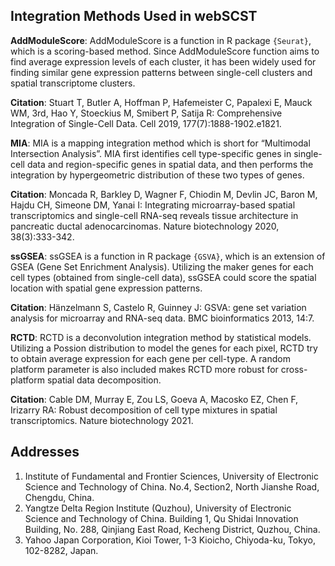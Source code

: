 ## Integration Methods Used in webSCST

**AddModuleScore**: AddModuleScore is a function in R package `{Seurat}`, which is a scoring-based method. Since AddModuleScore function aims to find average expression levels of each cluster, it has been widely used for finding similar gene expression patterns between single-cell clusters and spatial transcriptome clusters.

**Citation**: Stuart T, Butler A, Hoffman P, Hafemeister C, Papalexi E, Mauck WM, 3rd, Hao Y, Stoeckius M, Smibert P, Satija R: Comprehensive Integration of Single-Cell Data. Cell 2019, 177(7):1888-1902.e1821.

**MIA**: MIA is a mapping integration method which is short for “Multimodal Intersection Analysis”. MIA first identifies cell type-specific genes in single-cell data and region-specific genes in spatial data, and then performs the integration by hypergeometric distribution of these two types of genes.

**Citation**: Moncada R, Barkley D, Wagner F, Chiodin M, Devlin JC, Baron M, Hajdu CH, Simeone DM, Yanai I: Integrating microarray-based spatial transcriptomics and single-cell RNA-seq reveals tissue architecture in pancreatic ductal adenocarcinomas. Nature biotechnology 2020, 38(3):333-342.

**ssGSEA**: ssGSEA is a function in R package `{GSVA}`, which is an extension of GSEA (Gene Set Enrichment Analysis). Utilizing the maker genes for each cell types (obtained from single-cell data), ssGSEA could score the spatial location with spatial gene expression patterns.

**Citation**: Hänzelmann S, Castelo R, Guinney J: GSVA: gene set variation analysis for microarray and RNA-seq data. BMC bioinformatics 2013, 14:7.

**RCTD**: RCTD is a deconvolution integration method by statistical models. Utilizing a Possion distribution to model the genes for each pixel, RCTD try to obtain average expression for each gene per cell-type. A random platform parameter is also included makes RCTD more robust for cross-platform spatial data decomposition.

**Citation**: Cable DM, Murray E, Zou LS, Goeva A, Macosko EZ, Chen F, Irizarry RA: Robust
decomposition of cell type mixtures in spatial transcriptomics. Nature biotechnology 2021.

## Addresses

1. Institute of Fundamental and Frontier Sciences, University of Electronic Science and
Technology of China. No.4, Section2, North Jianshe Road, Chengdu, China.
2. Yangtze Delta Region Institute (Quzhou), University of Electronic Science and Technology of China. Building 1, Qu Shidai Innovation Building, No. 288, Qinjiang East Road, Kecheng District, Quzhou, China.
3. Yahoo Japan Corporation, Kioi Tower, 1-3 Kioicho, Chiyoda-ku, Tokyo, 102-8282, Japan.
